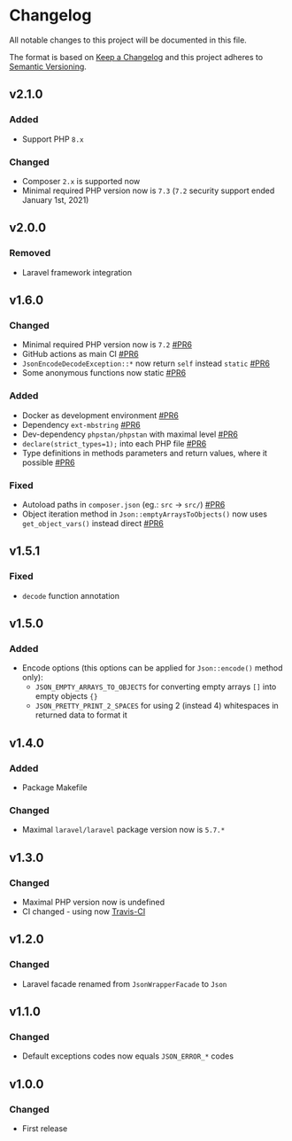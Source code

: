 # Changelog

All notable changes to this project will be documented in this file.

The format is based on [Keep a Changelog][keepachangelog] and this project adheres to [Semantic Versioning][semver].

## v2.1.0

### Added

- Support PHP `8.x`

### Changed

- Composer `2.x` is supported now
- Minimal required PHP version now is `7.3` (`7.2` security support ended January 1st, 2021)

## v2.0.0

### Removed

- Laravel framework integration

## v1.6.0

### Changed

- Minimal required PHP version now is `7.2` [#PR6]
- GitHub actions as main CI [#PR6]
- `JsonEncodeDecodeException::*` now return `self` instead `static` [#PR6]
- Some anonymous functions now static [#PR6]

### Added

- Docker as development environment [#PR6]
- Dependency `ext-mbstring` [#PR6]
- Dev-dependency `phpstan/phpstan` with maximal level [#PR6]
- `declare(strict_types=1);` into each PHP file [#PR6]
- Type definitions in methods parameters and return values, where it possible [#PR6]

### Fixed

- Autoload paths in `composer.json` (eg.: `src` &rarr; `src/`) [#PR6]
- Object iteration method in `Json::emptyArraysToObjects()` now uses `get_object_vars()` instead direct [#PR6]

[#PR6]:https://github.com/tarampampam/wrappers-php/pull/6

## v1.5.1

### Fixed

- `decode` function annotation

## v1.5.0

### Added

- Encode options (this options can be applied for `Json::encode()` method only):
  - `JSON_EMPTY_ARRAYS_TO_OBJECTS` for converting empty arrays `[]` into empty objects `{}`
  - `JSON_PRETTY_PRINT_2_SPACES` for using 2 (instead 4) whitespaces in returned data to format it

## v1.4.0

### Added

- Package Makefile

### Changed

- Maximal `laravel/laravel` package version now is `5.7.*`

## v1.3.0

### Changed

- Maximal PHP version now is undefined
- CI changed - using now [Travis-CI][travis]

[travis]:https://travis-ci.org/

## v1.2.0

### Changed

- Laravel facade renamed from `JsonWrapperFacade` to `Json`

## v1.1.0

### Changed

- Default exceptions codes now equals `JSON_ERROR_*` codes

## v1.0.0

### Changed

- First release

[keepachangelog]:https://keepachangelog.com/en/1.0.0/
[semver]:https://semver.org/spec/v2.0.0.html
